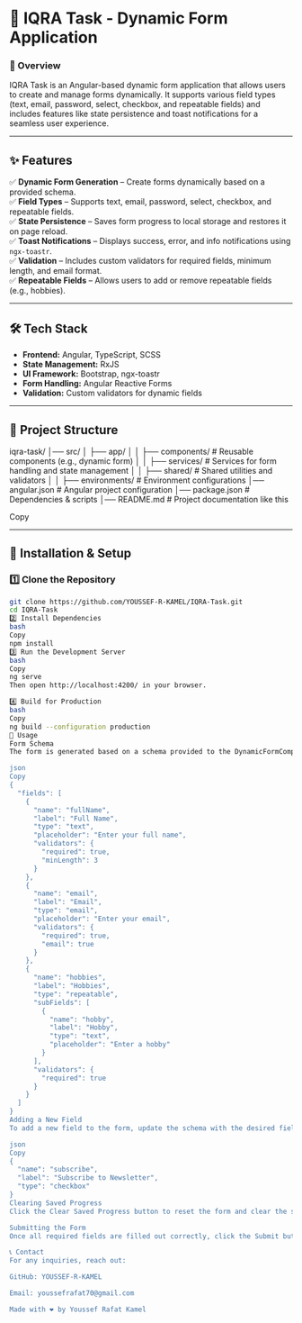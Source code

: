 # 🚀 IQRA Task - Dynamic Form Application

### 🚀 Overview
IQRA Task is an Angular-based dynamic form application that allows users to create and manage forms dynamically. It supports various field types (text, email, password, select, checkbox, and repeatable fields) and includes features like state persistence and toast notifications for a seamless user experience.

---

## ✨ Features

✅ **Dynamic Form Generation** – Create forms dynamically based on a provided schema.  
✅ **Field Types** – Supports text, email, password, select, checkbox, and repeatable fields.  
✅ **State Persistence** – Saves form progress to local storage and restores it on page reload.  
✅ **Toast Notifications** – Displays success, error, and info notifications using `ngx-toastr`.  
✅ **Validation** – Includes custom validators for required fields, minimum length, and email format.  
✅ **Repeatable Fields** – Allows users to add or remove repeatable fields (e.g., hobbies).  

---

## 🛠️ Tech Stack

- **Frontend:** Angular, TypeScript, SCSS  
- **State Management:** RxJS  
- **UI Framework:** Bootstrap, ngx-toastr  
- **Form Handling:** Angular Reactive Forms  
- **Validation:** Custom validators for dynamic fields  

---

## 📂 Project Structure
iqra-task/
│── src/
│ ├── app/
│ │ ├── components/ # Reusable components (e.g., dynamic form)
│ │ ├── services/ # Services for form handling and state management
│ │ ├── shared/ # Shared utilities and validators
│ │ ├── environments/ # Environment configurations
│── angular.json # Angular project configuration
│── package.json # Dependencies & scripts
│── README.md # Project documentation like this

Copy

---

## 📌 Installation & Setup

### 1️⃣ Clone the Repository
```bash
git clone https://github.com/YOUSSEF-R-KAMEL/IQRA-Task.git
cd IQRA-Task
2️⃣ Install Dependencies
bash
Copy
npm install
3️⃣ Run the Development Server
bash
Copy
ng serve
Then open http://localhost:4200/ in your browser.

4️⃣ Build for Production
bash
Copy
ng build --configuration production
🎯 Usage
Form Schema
The form is generated based on a schema provided to the DynamicFormComponent. Here's an example schema:

json
Copy
{
  "fields": [
    {
      "name": "fullName",
      "label": "Full Name",
      "type": "text",
      "placeholder": "Enter your full name",
      "validators": {
        "required": true,
        "minLength": 3
      }
    },
    {
      "name": "email",
      "label": "Email",
      "type": "email",
      "placeholder": "Enter your email",
      "validators": {
        "required": true,
        "email": true
      }
    },
    {
      "name": "hobbies",
      "label": "Hobbies",
      "type": "repeatable",
      "subFields": [
        {
          "name": "hobby",
          "label": "Hobby",
          "type": "text",
          "placeholder": "Enter a hobby"
        }
      ],
      "validators": {
        "required": true
      }
    }
  ]
}
Adding a New Field
To add a new field to the form, update the schema with the desired field configuration. For example, to add a checkbox field:

json
Copy
{
  "name": "subscribe",
  "label": "Subscribe to Newsletter",
  "type": "checkbox"
}
Clearing Saved Progress
Click the Clear Saved Progress button to reset the form and clear the saved state from local storage.

Submitting the Form
Once all required fields are filled out correctly, click the Submit button to submit the form. A success toast notification will be displayed.

📞 Contact
For any inquiries, reach out:

GitHub: YOUSSEF-R-KAMEL

Email: youssefrafat70@gmail.com

Made with ❤️ by Youssef Rafat Kamel
